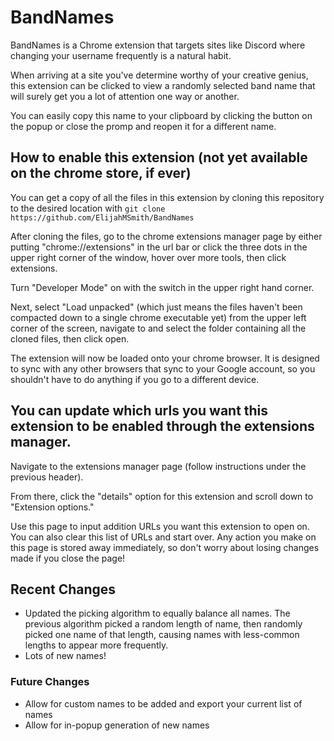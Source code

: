 # BandNames
BandNames is a Chrome extension that targets sites like Discord where changing your username frequently is a natural habit.

When arriving at a site you've determine worthy of your creative genius, this extension can be clicked to view a randomly selected band name that will surely get you a lot of attention one way or another.

You can easily copy this name to your clipboard by clicking the button on the popup or close the promp and reopen it for a different name.

## How to enable this extension (not yet available on the chrome store, if ever)

You can get a copy of all the files in this extension by cloning this repository to the desired location with `git clone https://github.com/ElijahMSmith/BandNames`

After cloning the files, go to the chrome extensions manager page by either putting "chrome://extensions" in the url bar or click the three dots in the upper right corner of the window, hover over more tools, then click extensions.

Turn "Developer Mode" on with the switch in the upper right hand corner.

Next, select "Load unpacked" (which just means the files haven't been compacted down to a single chrome executable yet) from the upper left corner of the screen, navigate to and select the folder containing all the cloned files, then click open.

The extension will now be loaded onto your chrome browser. It is designed to sync with any other browsers that sync to your Google account, so you shouldn't have to do anything if you go to a different device.

## You can update which urls you want this extension to be enabled through the extensions manager.

Navigate to the extensions manager page (follow instructions under the previous header).

From there, click the "details" option for this extension and scroll down to "Extension options."

Use this page to input addition URLs you want this extension to open on. You can also clear this list of URLs and start over. Any action you make on this page is stored away immediately, so don't worry about losing changes made if you close the page!

## Recent Changes

- Updated the picking algorithm to equally balance all names. The previous algorithm picked a random length of name, then randomly picked one name of that length, causing names with less-common lengths to appear more frequently.
- Lots of new names!

### Future Changes

- Allow for custom names to be added and export your current list of names
- Allow for in-popup generation of new names